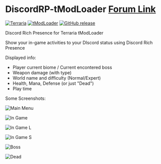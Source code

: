 # DiscordRP-tModLoader [Forum Link](https://forums.terraria.org/index.php?threads/discordrp-rich-presence-for-terraria.66146/)
[![Terraria](https://img.shields.io/badge/Terraria-tModLoader-green.svg)](https://forums.terraria.org/index.php?threads/1-3-tmodloader-a-modding-api.23726/) [![tModLoader](https://img.shields.io/badge/tModLoader-v0.10.1.3-brightgreen.svg)](https://github.com/blushiemagic/tModLoader/releases/v0.10.1.3/) [![GitHub release](https://img.shields.io/github/release/PurplefinNeptuna/DiscordRP-tModLoader.svg)](https://github.com/PurplefinNeptuna/DiscordRP-tModLoader/releases/latest)

Discord Rich Presence for Terraria tModLoader

Show your in-game activities to your DIscord status using Discord Rich Presence

Displayed info:
- Player current biome / Current encontered boss
- Weapon damage (with type)
- World name and difficulty (Normal/Expert)
- Health, Mana, Defense (or just "Dead")
- Play time

Some Screenshots:

![Main Menu](https://s5.postimg.org/l2cej78vb/gambar.png)

![In Game](https://s5.postimg.org/9d8ev3cpz/ex1.png)

![In Game L](https://s5.postimg.org/qf18x4mfb/gambar.png)

![In Game S](https://s5.postimg.org/9d8evfs93/gambar.png)

![Boss](https://s5.postimg.org/e3uyr62w7/gambar.png)

![Dead](https://s5.postimg.org/gcsj5pit3/gambar.png)
